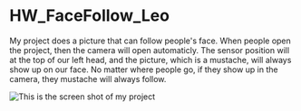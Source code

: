 # HW_FaceFollow_Leo

My project does a picture that can follow people's face. When people open the project, then the camera will open automaticly.
The sensor position will at the top of our left head, and the picture, which is a mustache, will always show up on our face.
No matter where people go, if they show up in the camera, they mustache will always follow.

![This is the screen shot of my project]()

